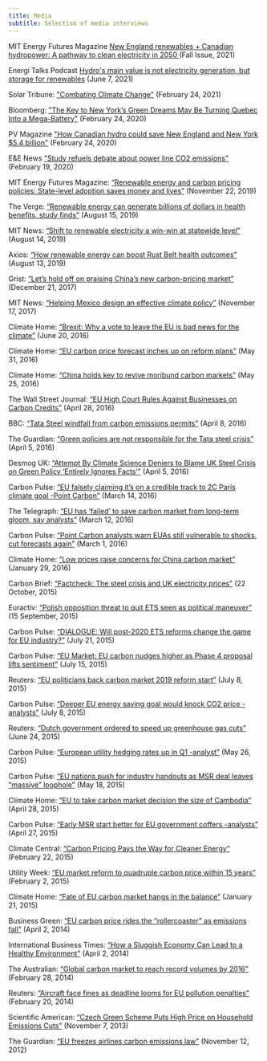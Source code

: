 ```yaml
---
title: Media
subtitle: Selection of media interviews
---
```


MIT Energy Futures Magazine [New England renewables + Canadian hydropower: A pathway to clean electricity in 2050
](https://energy.mit.edu/news/new-england-renewables-canadian-hydropower/) (Fall Issue, 2021)

Energi Talks Podcast [Hydro's main value is not electricity generation, but storage for renewables](https://podcasts.apple.com/us/podcast/hydros-main-value-is-not-electricity-generation-but/id1534771882?i=1000524551245) (June 7, 2021)

Solar Tribune: ["Combating Climate Change"](https://solartribune.com/climate-change/policy/economic-approaches/) (February 24, 2021)

Bloomberg: ["The Key to New York’s Green Dreams May Be Turning Quebec Into a Mega-Battery"](https://www.bloomberg.com/news/articles/2020-02-24/mit-researchers-how-quebec-can-help-bring-green-power-to-new-yor) (February 24, 2020)

PV Magazine ["How Canadian hydro could save New England and New York $5.4 billion"](https://pv-magazine-usa.com/2020/02/24/how-canadian-hydro-could-save-new-england-and-new-york-5-4-billion/) (February 24, 2020)

E&E News ["Study refuels debate about power line CO2 emissions"](https://www.eenews.net/energywire/stories/1062388143?t=https://www.eenews.net/stories/1062388143) (February 19, 2020)

MIT Energy Futures Magazine: [“Renewable energy and carbon pricing policies: State-level adoption saves money and lives”](https://href.li/?http://energy.mit.edu/news/renewable-energy-and-carbon-pricing-policies/) (November 22, 2019)

The Verge: [“Renewable energy can generate billions of dollars in health benefits, study finds”](https://href.li/?https://www.theverge.com/2019/8/15/20807800/renewable-energy-health-benefits-research-mit-study-rust-belt) (August 15, 2019)

MIT News: [“Shift to renewable electricity a win-win at statewide level”](https://href.li/?http://news.mit.edu/2019/shift-renewable-electricity-win-win-statewide-level-0814) (August 14, 2019)

Axios: [“How renewable energy can boost Rust Belt health outcomes”](https://href.li/?https://www.axios.com/renewable-energy-rust-belt-health-care-coal-power-4f166795-a1ae-47db-87de-38190080bdbd.html) (August 13, 2019)

Grist: [“Let’s hold off on praising China’s new carbon-pricing market”](https://href.li/?https://grist.org/article/lets-hold-off-on-praising-chinas-new-carbon-pricing-market/) (December 21, 2017)

MIT News: [“Helping Mexico design an effective climate policy”](https://href.li/?http://news.mit.edu/2017/helping-mexico-design-effective-climate-policy-1117) (November 17, 2017)

Climate Home: [“Brexit: Why a vote to leave the EU is bad news for the climate”](https://href.li/?http://www.climatechangenews.com/2016/06/20/brexit-why-a-vote-to-leave-the-eu-is-bad-news-for-the-climate/) (June 20, 2016)

Climate Home: [“EU carbon price forecast inches up on reform plans”](https://href.li/?http://www.climatechangenews.com/2016/05/31/eu-carbon-price-forecast-inches-up-on-reform-plans/) (May 31, 2016)

Climate Home: [“China holds key to revive moribund carbon markets”](https://href.li/?http://www.climatechangenews.com/2016/05/25/china-holds-key-to-revive-moribund-carbon-markets/) (May 25, 2016)

The Wall Street Journal: [“EU High Court Rules Against Businesses on Carbon Credits”](https://href.li/?http://www.wsj.com/articles/eu-high-court-rules-against-businesses-on-carbon-credits-1461866209) (April 28, 2016)

BBC: [“Tata Steel windfall from carbon emissions permits”](https://href.li/?http://www.bbc.com/news/science-environment-35994279) (April 8, 2016)

The Guardian: [“Green policies are not responsible for the Tata steel crisis”](https://href.li/?http://www.theguardian.com/environment/2016/apr/05/green-policies-are-not-responsible-for-the-tata-steel-crisis?CMP=share_btn_tw) (April 5, 2016)

Desmog UK: [“Attempt By Climate Science Deniers to Blame UK Steel Crisis on Green Policy ‘Entirely Ignores Facts’”](https://href.li/?http://www.desmog.uk/2016/04/05/attempt-climate-science-deniers-blame-uk-steel-crisis-green-policy-entirely-ignores-facts) (April 5, 2016)

Carbon Pulse: [“EU falsely claiming it’s on a credible track to 2C Paris climate goal -Point Carbon”](https://href.li/?http://carbon-pulse.com/16965/) (March 14, 2016)

The Telegraph: [“EU has ‘failed’ to save carbon market from long-term gloom, say analysts”](https://href.li/?http://www.telegraph.co.uk/business/2016/03/03/eu-has-failed-to-save-carbon-market-from-long-term-gloom-say-ana/) (March 12, 2016)

Carbon Pulse: [“Point Carbon analysts warn EUAs still vulnerable to shocks, cut forecasts again”](https://href.li/?http://carbon-pulse.com/16406/) (March 1, 2016)

Climate Home: [“Low prices raise concerns for China carbon market”](https://href.li/?http://www.climatechangenews.com/2016/01/29/low-prices-raise-concerns-for-china-carbon-market/) (January 29, 2016)

Carbon Brief: [“Factcheck: The steel crisis and UK electricity prices”](https://href.li/?http://www.carbonbrief.org/factcheck-the-steel-crisis-and-uk-electricity-prices) (22 October, 2015)

Euractiv: [“Polish opposition threat to quit ETS seen as political maneuver”](https://href.li/?http://www.euractiv.com/section/energy/news/polish-opposition-threat-to-quit-ets-seen-as-political-manoeuvre/) (15 September, 2015)

Carbon Pulse: [“DIALOGUE: Will post-2020 ETS reforms change the game for EU industry?”](https://href.li/?http://carbon-pulse.com/6700/) (July 21, 2015)

Carbon Pulse: [“EU Market: EU carbon nudges higher as Phase 4 proposal lifts sentiment”](https://href.li/?http://carbon-pulse.com/6490/) (July 15, 2015)

Reuters: [“EU politicians back carbon market 2019 reform start”](https://href.li/?http://www.reuters.com/article/eu-carbon-idUSL8N0ZN3Q020150708) (July 8, 2015)

Carbon Pulse: [“Deeper EU energy saving goal would knock CO2 price -analysts”](https://href.li/?http://carbon-pulse.com/6079/) (July 8, 2015)

Reuters: [“Dutch government ordered to speed up greenhouse gas cuts”](https://href.li/?http://www.reuters.com/article/us-netherlands-carbon-court-idUSKBN0P410O20150624) (June 24, 2015)

Carbon Pulse: [“European utility hedging rates up in Q1 -analyst”](https://href.li/?http://carbon-pulse.com/4407/) (May 26, 2015)

Carbon Pulse: [“EU nations push for industry handouts as MSR deal leaves “massive” loophole”](https://href.li/?http://carbon-pulse.com/4195/) (May 18, 2015)

Climate Home: [“EU to take carbon market decision the size of Cambodia”](https://href.li/?http://www.climatechangenews.com/2015/04/28/eu-to-take-carbon-market-decision-the-size-of-cambodia/) (April 28, 2015)

Carbon Pulse: [“Early MSR start better for EU government coffers -analysts”](https://href.li/?http://carbon-pulse.com/3567/) (April 27, 2015)

Climate Central: [“Carbon Pricing Pays the Way for Cleaner Energy”](https://href.li/?http://www.climatecentral.org/news/carbon-pricing-pays-way-for-cleaner-energy-18691) (February 22, 2015)

Utility Week: [“EU market reform to quadruple carbon price within 15 years”](https://href.li/?http://utilityweek.co.uk/news/eu-market-reform-to-quadruple-carbon-price-within-15-years/1096182#.V1_5grt95aQ) (February 2, 2015)

Climate Home: [“Fate of EU carbon market hangs in the balance”](https://href.li/?http://www.climatechangenews.com/2015/01/21/fate-of-eu-carbon-market-hangs-in-the-balance/) (January 21, 2015)

Business Green: [“EU carbon price rides the “rollercoaster” as emissions fall”](https://href.li/?http://www.businessgreen.com/bg/analysis/2337543/eu-carbon-price-rides-the-rollercoaster-as-emissions-fall) (April 2, 2014)

International Business Times: [“How a Sluggish Economy Can Lead to a Healthy Environment”](https://href.li/?http://www.ibtimes.co.uk/ill-economy-means-healthy-environment-1442946) (April 2, 2014)

The Australian: [“Global carbon market to reach record volumes by 2016”](https://href.li/?http://www.theaustralian.com.au/business/business-spectator/global-carbon-market-to-reach-record-volumes-by-2016/news-story/2c487f37c764fc85be31078684db0661) (February 28, 2014)

Reuters: [“Aircraft face fines as deadline looms for EU pollution penalties”](https://href.li/?https://www.reuters.com/article/eu-aviation/aircraft-face-fines-as-deadline-looms-for-eu-pollution-penalties-idUSL6N0LP1ZW20140220) (February 20, 2014)

Scientific American: [“Czech Green Scheme Puts High Price on Household Emissions Cuts”](https://href.li/?https://www.scientificamerican.com/article/czech-green-scheme-puts-high-price/) (November 7, 2013)

The Guardian: [“EU freezes airlines carbon emissions law”](https://href.li/?http://www.theguardian.com/environment/2012/nov/12/eu-airline-emissions-law) (November 12, 2012)
